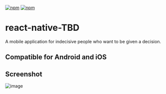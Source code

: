 [![npm](https://img.shields.io/badge/license-MIT-yellow.svg)]()
[![npm](https://img.shields.io/badge/devDependencies-up%20to%20date-brightgreen.svg)]()

# react-native-TBD
A mobile application for indecisive people who want to be given a decision.

## Compatible for Android and iOS

## Screenshot
![image](https://user-images.githubusercontent.com/16450416/34342887-852d0836-e973-11e7-93ac-d8dd672a37a1.png)
